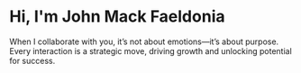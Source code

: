 # Hi, I'm John Mack Faeldonia 

When I collaborate with you, it’s not about emotions—it’s about purpose. Every interaction is a strategic move, driving growth and unlocking potential for success.
